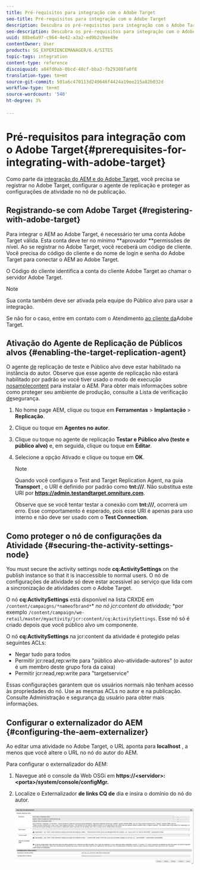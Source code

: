```yaml
---
title: Pré-requisitos para integração com o Adobe Target
seo-title: Pré-requisitos para integração com o Adobe Target
description: Descubra os pré-requisitos para integração com o Adobe Target.
seo-description: Descubra os pré-requisitos para integração com o Adobe Target.
uuid: 88be6a97-c964-4e42-a3a2-ed9b2c9ee49e
contentOwner: User
products: SG_EXPERIENCEMANAGER/6.4/SITES
topic-tags: integration
content-type: reference
discoiquuid: a84fd0ab-0bcd-48cf-bba3-fb29308fa0f8
translation-type: tm+mt
source-git-commit: 501a6c470113d249646f4424a19ee215a82b032d
workflow-type: tm+mt
source-wordcount: '540'
ht-degree: 3%

---
```



# Pré-requisitos para integração com o Adobe Target{#prerequisites-for-integrating-with-adobe-target}

Como parte da [integração do AEM e do Adobe Target](/help/sites-administering/target.md), você precisa se registrar no Adobe Target, configurar o agente de replicação e proteger as configurações de atividade no nó de publicação.

## Registrando-se com Adobe Target {#registering-with-adobe-target}

Para integrar o AEM ao Adobe Target, é necessário ter uma conta Adobe Target válida. Esta conta deve ter no mínimo **aprovador **permissões de nível. Ao se registrar no Adobe Target, você receberá um código de cliente. Você precisa do código do cliente e do nome de login e senha do Adobe Target para conectar o AEM ao Adobe Target.

O Código do cliente identifica a conta do cliente Adobe Target ao chamar o servidor Adobe Target.

>[!NOTE]
>
>Sua conta também deve ser ativada pela equipe do Público alvo para usar a integração.
>
>
>Se não for o caso, entre em contato com o Atendimento [ao cliente da](https://docs.adobe.com/content/help/en/target/using/cmp-resources-and-contact-information.html)Adobe Target.

## Ativação do Agente de Replicação de Públicos alvos {#enabling-the-target-replication-agent}

O agente [de](/help/sites-deploying/replication.md) replicação de teste e Público alvo deve estar habilitado na instância do autor. Observe que esse agente de replicação não estará habilitado por padrão se você tiver usado o modo de execução [nosamplecontent](/help/sites-deploying/configure-runmodes.md#using-samplecontent-and-nosamplecontent) para instalar o AEM. Para obter mais informações sobre como proteger seu ambiente de produção, consulte a Lista de verificação [de](/help/sites-administering/security-checklist.md)segurança.

1. No home page AEM, clique ou toque em **Ferramentas** > **Implantação** > **Replicação**.
1. Clique ou toque em **Agentes no autor**.
1. Clique ou toque no agente de replicação **Testar e Público alvo (teste e público alvo)** e, em seguida, clique ou toque em **Editar**.
1. Selecione a opção Ativado e clique ou toque em **OK**.

   >[!NOTE]
   >
   >Quando você configura o Test and Target Replication Agent, na guia **Transport** , o URI é definido por padrão como **tnt:///**. Não substitua este URI por **https://admin.testandtarget.omniture.com**.
   >
   >Observe que se você tentar testar a conexão com **tnt:///**, ocorrerá um erro. Esse comportamento é esperado, pois esse URI é apenas para uso interno e não deve ser usado com o **Test Connection**.

## Como proteger o nó de configurações da Atividade {#securing-the-activity-settings-node}

You must secure the activity settings node **cq:ActivitySettings** on the publish instance so that it is inaccessible to normal users. O nó de configurações de atividade só deve estar acessível ao serviço que lida com a sincronização de atividades com o Adobe Target.

O nó **cq:ActivitySettings** está disponível na lista CRXDE em `/content/campaigns/*nameofbrand*`* *no nó jcr:content do atividade;* *por exemplo `/content/campaign/we-retail/master/myactivity/jcr:content/cq:ActivitySettings`. Esse nó só é criado depois que você público alvo um componente.

O nó **cq:ActivitySettings** na jcr:content da atividade é protegido pelas seguintes ACLs:

* Negar tudo para todos
* Permitir jcr:read,rep:write para &quot;público alvo-atividade-autores&quot; (o autor é um membro deste grupo fora da caixa)
* Permitir jcr:read,rep:write para &quot;targetservice&quot;

Essas configurações garantem que os usuários normais não tenham acesso às propriedades do nó. Use as mesmas ACLs no autor e na publicação. Consulte Administração e segurança [do](/help/sites-administering/security.md) usuário para obter mais informações.

## Configurar o externalizador do AEM {#configuring-the-aem-externalizer}

Ao editar uma atividade no Adobe Target, o URL aponta para **localhost** , a menos que você altere o URL no nó do autor do AEM.

Para configurar o externalizador do AEM:

1. Navegue até o console da Web OSGi em **https://&lt;servidor>:&lt;porta>/system/console/configMgr.**
1. Localize o Externalizador **de links CQ de** dia e insira o domínio do nó do autor.

   ![chlimage_1-120](assets/chlimage_1-120.png)

